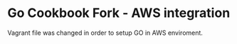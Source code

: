 # Go Cookbook Fork - AWS integration

Vagrant file was changed in order to setup GO in AWS enviroment.


